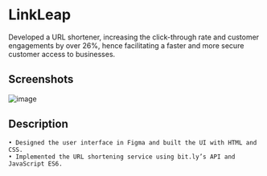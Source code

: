 # LinkLeap
Developed a URL shortener, increasing the click-through rate and customer engagements by over 26%, hence facilitating a faster and more secure customer access to businesses.

## Screenshots
![image](https://user-images.githubusercontent.com/84178696/201719352-83fd6c2c-fe34-4019-9c4b-8f677560510f.png)

## Description
    • Designed the user interface in Figma and built the UI with HTML and CSS.
    • Implemented the URL shortening service using bit.ly’s API and JavaScript ES6.
